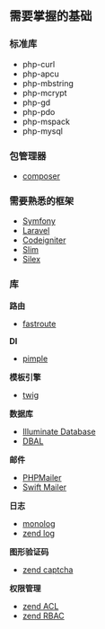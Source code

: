 ## 需要掌握的基础

### 标准库

* php-curl
* php-apcu
* php-mbstring
* php-mcrypt
* php-gd
* php-pdo
* php-mspack
* php-mysql


### 包管理器

 * [composer](https://getcomposer.org/)

### 需要熟悉的框架

 * [Symfony](https://symfony.com/)
 * [Laravel](https://www.laravel.com)
 * [Codeigniter](http://www.codeigniter.com/)
 * [Slim](www.slimframework.com)
 * [Silex](http://silex.sensiolabs.org/)

### 库

**路由**

  * [fastroute](https://github.com/nikic/FastRoute)

**DI**

  * [pimple](https://github.com/silexphp/Pimple)

**模板引擎**

  * [twig](https://github.com/twigphp/Twig)

**数据库**

  * [Illuminate Database](https://github.com/illuminate/database)
  * [DBAL](https://github.com/doctrine/dbal)

**邮件**

  * [PHPMailer](https://github.com/PHPMailer/PHPMailer)
  * [Swift Mailer](https://github.com/swiftmailer/swiftmailer)

**日志**

  * [monolog](https://github.com/Seldaek/monolog)
  * [zend log](https://github.com/zendframework/zend-log)

**图形验证码**

  * [zend captcha](https://github.com/zendframework/zend-captcha)

**权限管理**

  * [zend ACL](https://github.com/zendframework/zend-permissions-acl)
  * [zend RBAC](https://github.com/zendframework/zend-permissions-rbac)
